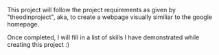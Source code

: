 This project will follow the project requirements as given by "theodinproject", aka, to create a webpage visually similiar to the google homepage.

Once completed, I will fill in a list of skills I have demonstrated while creating this project :)
